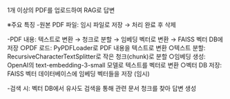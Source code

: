 1개 이상의 PDF를 업로드하여 RAG로 답변

※주요 특징
-원본 PDF 파일: 임시 파일로 저장 → 처리 완료 후 삭제

-PDF 내용: 텍스트로 변환 → 청크로 분할 → 임베딩 벡터로 변환 → FAISS 벡터 DB에 저장
○PDF 로드: PyPDFLoader로 PDF 내용을 텍스트로 변환
○텍스트 분할: RecursiveCharacterTextSplitter로 작은 청크(chunk)로 분할
○임베딩 생성: OpenAI의 text-embedding-3-small 모델로 텍스트를 벡터로 변환
○벡터 DB 저장: FAISS 벡터 데이터베이스에 임베딩 벡터들을 저장 (임시)
  
-검색 시: 벡터 DB에서 유사도 검색을 통해 관련 문서 청크를 찾아 답변 생성

